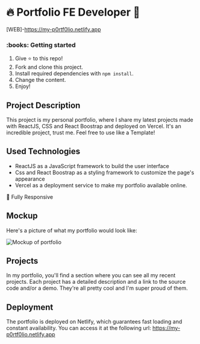 # 🔥 Portfolio FE Developer 🚀

[WEB]-https://my-p0rtf0lio.netlify.app




<h3>:books: Getting started</h3>

1. Give ⭐️ to this repo!
2. Fork and clone this project.
3. Install required dependencies with `npm install`.
4. Change the content.
5. Enjoy! 


## Project Description
This project is my personal portfolio, where I share my latest projects made with ReactJS, CSS and React Boostrap and deployed on Vercel. It's an incredible project, trust me. Feel free to use like a Template! 

## Used Technologies
- ReactJS as a JavaScript framework to build the user interface
- Css and React Boostrap as a styling framework to customize the page's appearance
- Vercel as a deployment service to make my portfolio available online.

📱 Fully Responsive

## Mockup
Here's a picture of what my portfolio would look like:

![Mockup of portfolio](src/Assets/portfolio-readme.png)

## Projects
In my portfolio, you'll find a section where you can see all my recent projects. Each project has a detailed description and a link to the source code and/or a demo. They're all pretty cool and I'm super proud of them.

## Deployment
The portfolio is deployed on Netlify, which guarantees fast loading and constant availability. 
You can access it at the following url: https://my-p0rtf0lio.netlify.app
